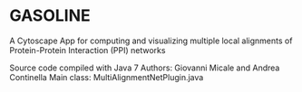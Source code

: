 GASOLINE
========

A Cytoscape App for computing and visualizing multiple local alignments of Protein-Protein Interaction (PPI) networks

Source code compiled with Java 7
Authors: Giovanni Micale and Andrea Continella
Main class: MultiAlignmentNetPlugin.java
